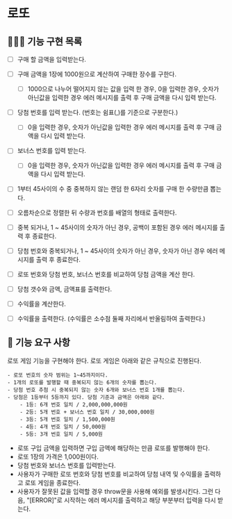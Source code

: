 # 로또

## 👨🏻‍💻 기능 구현 목록

- [ ] 구매 할 금액을 입력받는다.

- [ ] 구매 금액을 1장에 1000원으로 계산하여 구매한 장수를 구한다.

  - [ ] 1000으로 나누어 떨어지지 않는 값을 입력 한 경우, 0을 입력한 경우, 숫자가 아닌값을 입력한 경우 에러 메시지를 출력 후 구매 금액을 다시 입력 받는다.

- [ ] 당첨 번호를 입력 받는다. (번호는 쉼표(,)를 기준으로 구분한다.)

  - [ ] 0을 입력한 경우, 숫자가 아닌값을 입력한 경우 에러 메시지를 출력 후 구매 금액을 다시 입력 받는다.

- [ ] 보너스 번호를 입력 받는다.

  - [ ] 0을 입력한 경우, 숫자가 아닌값을 입력한 경우 에러 메시지를 출력 후 구매 금액을 다시 입력 받는다.

- [ ] 1부터 45사이의 수 중 중복하지 않는 랜덤 한 6자리 숫자를 구매 한 수량만큼 뽑는다.

- [ ] 오름차순으로 정렬한 뒤 수량과 번호를 배열의 형태로 출력한다.

- [ ] 중복 되거나, 1 ~ 45사이의 숫자가 아닌 경우, 공백이 포함된 경우 에러 메시지를 출력 후 종료한다.

- [ ] 당첨 번호와 중복되거나, 1 ~ 45사이의 숫자가 아닌 경우, 숫자가 아닌 경우 에러 메시지를 출력 후 종료한다.

- [ ] 로또 번호와 당첨 번호, 보너스 번호를 비교하여 당첨 금액을 계산 한다.

- [ ] 당첨 갯수와 금액, 금액표를 출력한다.

- [ ] 수익률을 계산한다.

- [ ] 수익률을 출력한다. (수익률은 소수점 둘째 자리에서 반올림하여 출력한다.)

## 🚀 기능 요구 사항

로또 게임 기능을 구현해야 한다. 로또 게임은 아래와 같은 규칙으로 진행된다.

```
- 로또 번호의 숫자 범위는 1~45까지이다.
- 1개의 로또를 발행할 때 중복되지 않는 6개의 숫자를 뽑는다.
- 당첨 번호 추첨 시 중복되지 않는 숫자 6개와 보너스 번호 1개를 뽑는다.
- 당첨은 1등부터 5등까지 있다. 당첨 기준과 금액은 아래와 같다.
    - 1등: 6개 번호 일치 / 2,000,000,000원
    - 2등: 5개 번호 + 보너스 번호 일치 / 30,000,000원
    - 3등: 5개 번호 일치 / 1,500,000원
    - 4등: 4개 번호 일치 / 50,000원
    - 5등: 3개 번호 일치 / 5,000원
```

- 로또 구입 금액을 입력하면 구입 금액에 해당하는 만큼 로또를 발행해야 한다.
- 로또 1장의 가격은 1,000원이다.
- 당첨 번호와 보너스 번호를 입력받는다.
- 사용자가 구매한 로또 번호와 당첨 번호를 비교하여 당첨 내역 및 수익률을 출력하고 로또 게임을 종료한다.
- 사용자가 잘못된 값을 입력할 경우 throw문을 사용해 예외를 발생시킨다. 그런 다음, "[ERROR]"로 시작하는 에러 메시지를 출력하고 해당 부분부터 입력을 다시 받는다.
